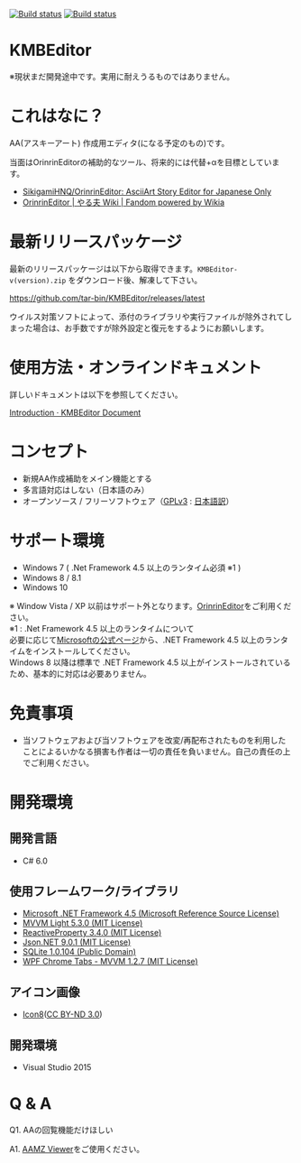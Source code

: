[![Build status](https://ci.appveyor.com/api/projects/status/vg1e2udxedr14h67/branch/master?svg=true&passingText=master)](https://ci.appveyor.com/project/tar-bin/kmbeditor-cyyma/branch/master)
[![Build status](https://ci.appveyor.com/api/projects/status/vg1e2udxedr14h67?svg=true)](https://ci.appveyor.com/project/tar-bin/kmbeditor-cyyma)

KMBEditor
==

※現状まだ開発途中です。実用に耐えうるものではありません。

# これはなに？

AA(アスキーアート) 作成用エディタ(になる予定のもの)です。

当面はOrinrinEditorの補助的なツール、将来的には代替+αを目標としています。

+ [SikigamiHNQ/OrinrinEditor: AsciiArt Story Editor for Japanese Only](https://github.com/SikigamiHNQ/OrinrinEditor)
+ [OrinrinEditor | やる夫 Wiki | Fandom powered by Wikia](http://yaruo.wikia.com/wiki/OrinrinEditor)

# 最新リリースパッケージ

最新のリリースパッケージは以下から取得できます。`KMBEditor-v(version).zip` をダウンロード後、解凍して下さい。

https://github.com/tar-bin/KMBEditor/releases/latest

ウイルス対策ソフトによって、添付のライブラリや実行ファイルが除外されてしまった場合は、お手数ですが除外設定と復元をするようにお願いします。

# 使用方法・オンラインドキュメント
詳しいドキュメントは以下を参照してください。

[Introduction · KMBEditor Document](https://tar-bin.gitbooks.io/kmbeditor-document/content/)

# コンセプト

+ 新規AA作成補助をメイン機能とする
+ 多言語対応はしない（日本語のみ）
+ オープンソース / フリーソフトウェア（[GPLv3](https://www.gnu.org/licenses/gpl-3.0.ja.html) : [日本語訳](https://mag.osdn.jp/07/09/02/130237)）

# サポート環境

+ Windows 7 ( .Net Framework 4.5 以上のランタイム必須 ※1 )
+ Windows 8 / 8.1
+ Windows 10

※ Window Vista / XP 以前はサポート外となります。[OrinrinEditor](http://yaruo.wikia.com/wiki/OrinrinEditor)をご利用ください。  
※1 :  .Net Framework 4.5 以上のランタイムについて  
必要に応じて[Microsoftの公式ページ](https://msdn.microsoft.com/ja-jp/library/5a4x27ek(v=vs.110).aspx)から、.NET Framework 4.5 以上のランタイムをインストールしてください。  
Windows 8 以降は標準で .NET Framework 4.5 以上がインストールされているため、基本的に対応は必要ありません。  

# 免責事項
+ 当ソフトウェアおよび当ソフトウェアを改変/再配布されたものを利用したことによるいかなる損害も作者は一切の責任を負いません。自己の責任の上でご利用ください。

# 開発環境
## 開発言語

+ C# 6.0

## 使用フレームワーク/ライブラリ

+ [Microsoft .NET Framework 4.5 (Microsoft Reference Source License)](https://www.microsoft.com/ja-jp/download/details.aspx?id=30653)
+ [MVVM Light 5.3.0 (MIT License)](https://www.nuget.org/packages/MvvmLight/)
+ [ReactiveProperty 3.4.0 (MIT License)](https://github.com/runceel/ReactiveProperty)
+ [Json.NET 9.0.1 (MIT License)](http://www.newtonsoft.com/json)
+ [SQLite 1.0.104 (Public Domain)](https://www.nuget.org/packages/System.Data.SQLite/)
+ [WPF Chrome Tabs - MVVM 1.2.7 (MIT License)](https://www.nuget.org/packages/WPFChromeTabsMVVM/)

## アイコン画像

+ [Icon8](https://icons8.com/)([CC BY-ND 3.0](https://icons8.com/license/))

## 開発環境

+ Visual Studio 2015

# Q & A

Q1. AAの回覧機能だけほしい

A1. [AAMZ Viewer](http://aa.yaruyomi.com/)をご使用ください。
